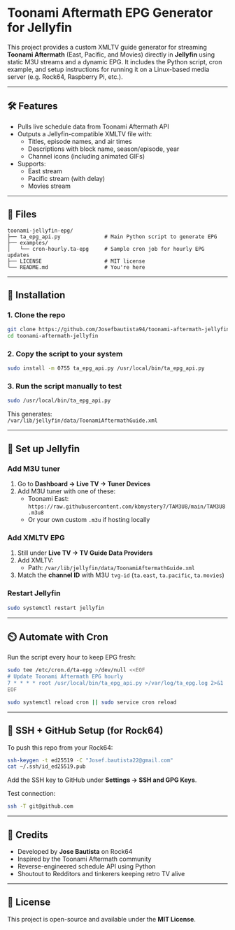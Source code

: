 # Toonami Aftermath EPG Generator for Jellyfin

This project provides a custom XMLTV guide generator for streaming **Toonami Aftermath** (East, Pacific, and Movies) directly in **Jellyfin** using static M3U streams and a dynamic EPG. It includes the Python script, cron example, and setup instructions for running it on a Linux-based media server (e.g. Rock64, Raspberry Pi, etc.).

---

## 🛠 Features

- Pulls live schedule data from Toonami Aftermath API
- Outputs a Jellyfin-compatible XMLTV file with:
  - Titles, episode names, and air times
  - Descriptions with block name, season/episode, year
  - Channel icons (including animated GIFs)
- Supports:
  - East stream
  - Pacific stream (with delay)
  - Movies stream

---

## 📁 Files

```
toonami-jellyfin-epg/
├── ta_epg_api.py              # Main Python script to generate EPG
├── examples/
│   └── cron-hourly.ta-epg     # Sample cron job for hourly EPG updates
├── LICENSE                    # MIT license
└── README.md                  # You're here
```

---

## 🚀 Installation

### 1. Clone the repo

```bash
git clone https://github.com/Josefbautista94/toonami-aftermath-jellyfin.git
cd toonami-aftermath-jellyfin
```

### 2. Copy the script to your system

```bash
sudo install -m 0755 ta_epg_api.py /usr/local/bin/ta_epg_api.py
```

### 3. Run the script manually to test

```bash
sudo /usr/local/bin/ta_epg_api.py
```

This generates:  
`/var/lib/jellyfin/data/ToonamiAftermathGuide.xml`

---

## 🧠 Set up Jellyfin

### Add M3U tuner

1. Go to **Dashboard → Live TV → Tuner Devices**
2. Add M3U tuner with one of these:
   - Toonami East: `https://raw.githubusercontent.com/kbmystery7/TAM3U8/main/TAM3U8.m3u8`  
   - Or your own custom `.m3u` if hosting locally

### Add XMLTV EPG

1. Still under **Live TV → TV Guide Data Providers**
2. Add XMLTV:
   - Path: `/var/lib/jellyfin/data/ToonamiAftermathGuide.xml`
3. Match the **channel ID** with M3U `tvg-id` (`ta.east`, `ta.pacific`, `ta.movies`)

### Restart Jellyfin

```bash
sudo systemctl restart jellyfin
```

---

## ⏲️ Automate with Cron

Run the script every hour to keep EPG fresh:

```bash
sudo tee /etc/cron.d/ta-epg >/dev/null <<EOF
# Update Toonami Aftermath EPG hourly
7 * * * * root /usr/local/bin/ta_epg_api.py >/var/log/ta_epg.log 2>&1
EOF

sudo systemctl reload cron || sudo service cron reload
```

---

## 🐧 SSH + GitHub Setup (for Rock64)

To push this repo from your Rock64:

```bash
ssh-keygen -t ed25519 -C "Josef.bautista22@gmail.com"
cat ~/.ssh/id_ed25519.pub
```

Add the SSH key to GitHub under **Settings → SSH and GPG Keys**.

Test connection:

```bash
ssh -T git@github.com
```

---

## 🙌 Credits

- Developed by **Jose Bautista** on Rock64
- Inspired by the Toonami Aftermath community
- Reverse-engineered schedule API using Python
- Shoutout to Redditors and tinkerers keeping retro TV alive

---

## 📄 License

This project is open-source and available under the **MIT License**.
